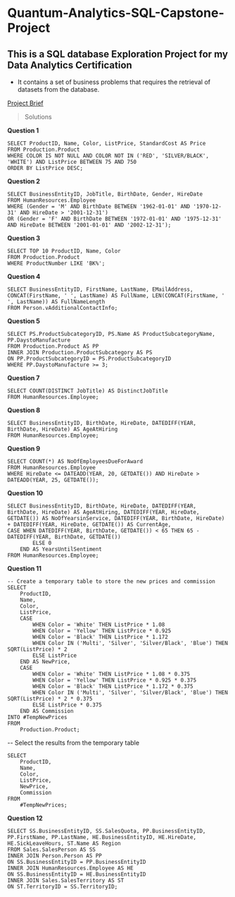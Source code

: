 # Quantum-Analytics-SQL-Capstone-Project

## This is a SQL database Exploration Project for my Data Analytics Certification

- It contains a set of business problems that requires the retrieval of datasets from the database.

[Project Brief](https://github.com/mrjaid23/Quantum-Analytics-SQL-Capstone-Project/blob/f65fbaa9dc5e08c1dfdcdec6803921619259e70e/QA%20SQL%20Capstone%20Project.docx)

> Solutions 

**Question 1**
```
SELECT ProductID, Name, Color, ListPrice, StandardCost AS Price
FROM Production.Product
WHERE COLOR IS NOT NULL AND COLOR NOT IN ('RED', 'SILVER/BLACK', 'WHITE') AND ListPrice BETWEEN 75 AND 750
ORDER BY ListPrice DESC;
```
**Question 2**
```
SELECT BusinessEntityID, JobTitle, BirthDate, Gender, HireDate
FROM HumanResources.Employee
WHERE (Gender = 'M' AND BirthDate BETWEEN '1962-01-01' AND '1970-12-31' AND HireDate > '2001-12-31') 
OR (Gender = 'F' AND BirthDate BETWEEN '1972-01-01' AND '1975-12-31' AND HireDate BETWEEN '2001-01-01' AND '2002-12-31');
```
**Question 3**
```
SELECT TOP 10 ProductID, Name, Color
FROM Production.Product
WHERE ProductNumber LIKE 'BK%';
```
**Question 4**
```
SELECT BusinessEntityID, FirstName, LastName, EMailAddress, CONCAT(FirstName, ' ', LastName) AS FullName, LEN(CONCAT(FirstName, ' ', LastName)) AS FullNameLength
FROM Person.vAdditionalContactInfo;
```
**Question 5**
```
SELECT PS.ProductSubcategoryID, PS.Name AS ProductSubcategoryName, PP.DaystoManufacture
FROM Production.Product AS PP
INNER JOIN Production.ProductSubcategory AS PS
ON PP.ProductSubcategoryID = PS.ProductSubcategoryID
WHERE PP.DaystoManufacture >= 3;
```
**Question 7**
```
SELECT COUNT(DISTINCT JobTitle) AS DistinctJobTitle
FROM HumanResources.Employee;
```
**Question 8**
```
SELECT BusinessEntityID, BirthDate, HireDate, DATEDIFF(YEAR, BirthDate, HireDate) AS AgeAtHiring
FROM HumanResources.Employee;
```
**Question 9**
```
SELECT COUNT(*) AS NoOfEmployeesDueForAward
FROM HumanResources.Employee
WHERE HireDate <= DATEADD(YEAR, 20, GETDATE()) AND HireDate > DATEADD(YEAR, 25, GETDATE());
```
**Question 10**
```
SELECT BusinessEntityID, BirthDate, HireDate, DATEDIFF(YEAR, BirthDate, HireDate) AS AgeAtHiring, DATEDIFF(YEAR, HireDate, GETDATE()) AS NoOfYearsinService, DATEDIFF(YEAR, BirthDate, HireDate) + DATEDIFF(YEAR, HireDate, GETDATE()) AS CurrentAge,
CASE WHEN DATEDIFF(YEAR, BirthDate, GETDATE()) < 65 THEN 65 - DATEDIFF(YEAR, BirthDate, GETDATE())
        ELSE 0
    END AS YearsUntilSentiment
FROM HumanResources.Employee;
```
**Question 11**
```
-- Create a temporary table to store the new prices and commission
SELECT
    ProductID,
    Name,
    Color,
    ListPrice,
    CASE
        WHEN Color = 'White' THEN ListPrice * 1.08
        WHEN Color = 'Yellow' THEN ListPrice * 0.925
        WHEN Color = 'Black' THEN ListPrice * 1.172
        WHEN Color IN ('Multi', 'Silver', 'Silver/Black', 'Blue') THEN SQRT(ListPrice) * 2
        ELSE ListPrice
    END AS NewPrice,
    CASE
        WHEN Color = 'White' THEN ListPrice * 1.08 * 0.375
        WHEN Color = 'Yellow' THEN ListPrice * 0.925 * 0.375
        WHEN Color = 'Black' THEN ListPrice * 1.172 * 0.375
        WHEN Color IN ('Multi', 'Silver', 'Silver/Black', 'Blue') THEN SQRT(ListPrice) * 2 * 0.375
        ELSE ListPrice * 0.375
    END AS Commission
INTO #TempNewPrices
FROM
    Production.Product;
```

-- Select the results from the temporary table
```
SELECT
    ProductID,
    Name,
    Color,
    ListPrice,
    NewPrice,
    Commission
FROM
    #TempNewPrices;
```
**Question 12**
```
SELECT SS.BusinessEntityID, SS.SalesQuota, PP.BusinessEntityID, PP.FirstName, PP.LastName, HE.BusinessEntityID, HE.HireDate, HE.SickLeaveHours, ST.Name AS Region
FROM Sales.SalesPerson AS SS
INNER JOIN Person.Person AS PP
ON SS.BusinessEntityID = PP.BusinessEntityID
INNER JOIN HumanResources.Employee AS HE
ON SS.BusinessEntityID = HE.BusinessEntityID
INNER JOIN Sales.SalesTerritory AS ST
ON ST.TerritoryID = SS.TerritoryID;
```

